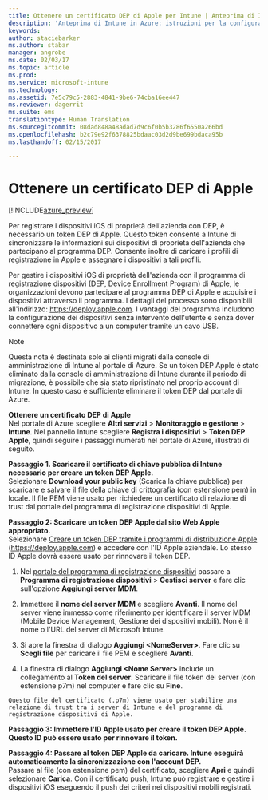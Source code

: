 ```yaml
---
title: Ottenere un certificato DEP di Apple per Intune | Anteprima di Intune in Azure | Documentazione Microsoft
description: 'Anteprima di Intune in Azure: istruzioni per la configurazione e il caricamento di un certificato push MDM, un prerequisito per la gestione dei dispositivi Apple in Intune. '
keywords: 
author: staciebarker
ms.author: stabar
manager: angrobe
ms.date: 02/03/17
ms.topic: article
ms.prod: 
ms.service: microsoft-intune
ms.technology: 
ms.assetid: 7e5c79c5-2883-4841-9be6-74cba16ee447
ms.reviewer: dagerrit
ms.suite: ems
translationtype: Human Translation
ms.sourcegitcommit: 08dad848a48adad7d9c6f0b5b3286f6550a266bd
ms.openlocfilehash: b2c79e92f6378825bdaac03d2d9be699bdaca95b
ms.lasthandoff: 02/15/2017

---
```


# <a name="get-an-apple-dep-certificate"></a>Ottenere un certificato DEP di Apple 

[!INCLUDE[azure_preview](../includes/azure_preview.md)]

Per registrare i dispositivi iOS di proprietà dell'azienda con DEP, è necessario un token DEP di Apple. Questo token consente a Intune di sincronizzare le informazioni sui dispositivi di proprietà dell'azienda che partecipano al programma DEP. Consente inoltre di caricare i profili di registrazione in Apple e assegnare i dispositivi a tali profili.

Per gestire i dispositivi iOS di proprietà dell'azienda con il programma di registrazione dispositivi (DEP, Device Enrollment Program) di Apple, le organizzazioni devono partecipare al programma DEP di Apple e acquisire i dispositivi attraverso il programma. I dettagli del processo sono disponibili all'indirizzo: https://deploy.apple.com. I vantaggi del programma includono la configurazione dei dispositivi senza intervento dell'utente e senza dover connettere ogni dispositivo a un computer tramite un cavo USB.

> [!NOTE]
> Questa nota è destinata solo ai clienti migrati dalla console di amministrazione di Intune al portale di Azure. Se un token DEP Apple è stato eliminato dalla console di amministrazione di Intune durante il periodo di migrazione, è possibile che sia stato ripristinato nel proprio account di Intune. In questo caso è sufficiente eliminare il token DEP dal portale di Azure. 

**Ottenere un certificato DEP di Apple**</br>
Nel portale di Azure scegliere **Altri servizi** > **Monitoraggio e gestione** > **Intune**. Nel pannello Intune scegliere **Registra i dispositivi** > **Token DEP Apple**, quindi seguire i passaggi numerati nel portale di Azure, illustrati di seguito.

**Passaggio 1. Scaricare il certificato di chiave pubblica di Intune necessario per creare un token DEP Apple.**<br>
Selezionare **Download your public key** (Scarica la chiave pubblica) per scaricare e salvare il file della chiave di crittografia (con estensione pem) in locale. Il file PEM viene usato per richiedere un certificato di relazione di trust dal portale del programma di registrazione dispositivi di Apple.

**Passaggio 2: Scaricare un token DEP Apple dal sito Web Apple appropriato.**<br>
Selezionare [Creare un token DEP tramite i programmi di distribuzione Apple](https://deploy.apple.com) (https://deploy.apple.com) e accedere con l'ID Apple aziendale. Lo stesso ID Apple dovrà essere usato per rinnovare il token DEP.

   1.  Nel [portale del programma di registrazione dispositivi](https://deploy.apple.com) passare a **Programma di registrazione dispositivi** &gt; **Gestisci server** e fare clic sull'opzione **Aggiungi server MDM**.

   2.  Immettere il **nome del server MDM** e scegliere **Avanti**. Il nome del server viene immesso come riferimento per identificare il server MDM (Mobile Device Management, Gestione dei dispositivi mobili). Non è il nome o l'URL del server di Microsoft Intune.

   3.  Si apre la finestra di dialogo **Aggiungi &lt;NomeServer&gt;**. Fare clic su **Scegli file** per caricare il file PEM e scegliere **Avanti**.

   4.  La finestra di dialogo **Aggiungi &lt;Nome Server&gt;** include un collegamento al **Token del server**. Scaricare il file token del server (con estensione p7m) nel computer e fare clic su **Fine**.

    Questo file del certificato (.p7m) viene usato per stabilire una relazione di trust tra i server di Intune e del programma di registrazione dispositivi di Apple.

**Passaggio 3: Immettere l'ID Apple usato per creare il token DEP Apple. Questo ID può essere usato per rinnovare il token.**

**Passaggio 4: Passare al token DEP Apple da caricare. Intune eseguirà automaticamente la sincronizzazione con l'account DEP.**<br>
Passare al file (con estensione pem) del certificato, scegliere **Apri** e quindi selezionare **Carica**. Con il certificato push, Intune può registrare e gestire i dispositivi iOS eseguendo il push dei criteri nei dispositivi mobili registrati.

